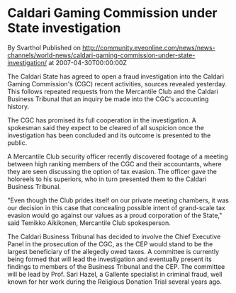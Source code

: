 # Caldari Gaming Commission under State investigation
By Svarthol
Published on http://community.eveonline.com/news/news-channels/world-news/caldari-gaming-commission-under-state-investigation/ at 2007-04-30T00:00:00Z

The Caldari State has agreed to open a fraud investigation into the Caldari Gaming Commission's (CGC) recent activities, sources revealed yesterday. This follows repeated requests from the Mercantile Club and the Caldari Business Tribunal that an inquiry be made into the CGC's accounting history.

The CGC has promised its full cooperation in the investigation. A spokesman said they expect to be cleared of all suspicion once the investigation has been concluded and its outcome is presented to the public.

A Mercantile Club security officer recently discovered footage of a meeting between high ranking members of the CGC and their accountants, where they are seen discussing the option of tax evasion. The officer gave the holoreels to his superiors, who in turn presented them to the Caldari Business Tribunal.

"Even though the Club prides itself on our private meeting chambers, it was our decision in this case that concealing possible intent of grand-scale tax evasion would go against our values as a proud corporation of the State," said Temikko Aikikonen, Mercantile Club spokesperson.

The Caldari Business Tribunal has decided to involve the Chief Executive Panel in the prosecution of the CGC, as the CEP would stand to be the largest beneficiary of the allegedly owed taxes. A committee is currently being formed that will lead the investigation and eventually present its findings to members of the Business Tribunal and the CEP. The committee will be lead by Prof. Sari Hazel, a Gallente specialist in criminal fraud, well known for her work during the Religious Donation Trial several years ago.

